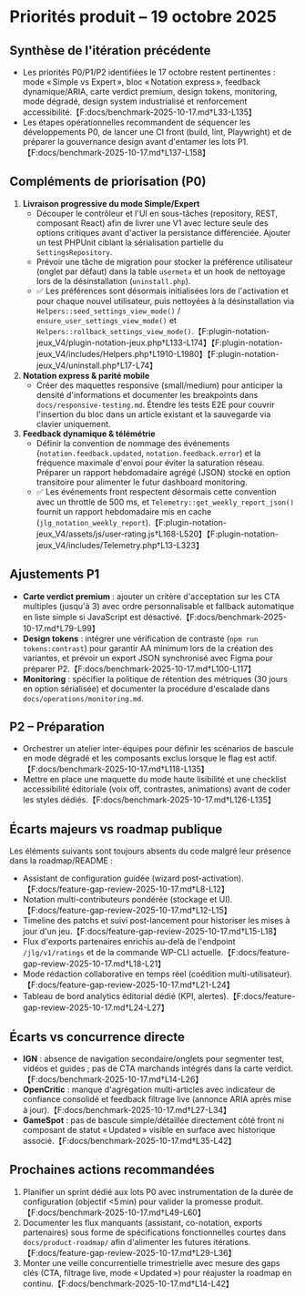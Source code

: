 # Priorités produit – 19 octobre 2025

## Synthèse de l'itération précédente
- Les priorités P0/P1/P2 identifiées le 17 octobre restent pertinentes : mode « Simple vs Expert », bloc « Notation express », feedback dynamique/ARIA, carte verdict premium, design tokens, monitoring, mode dégradé, design system industrialisé et renforcement accessibilité.【F:docs/benchmark-2025-10-17.md†L33-L135】
- Les étapes opérationnelles recommandent de séquencer les développements P0, de lancer une CI front (build, lint, Playwright) et de préparer la gouvernance design avant d'entamer les lots P1.【F:docs/benchmark-2025-10-17.md†L137-L158】

## Compléments de priorisation (P0)
1. **Livraison progressive du mode Simple/Expert**
   - Découper le contrôleur et l'UI en sous-tâches (repository, REST, composant React) afin de livrer une V1 avec lecture seule des options critiques avant d'activer la persistance différenciée. Ajouter un test PHPUnit ciblant la sérialisation partielle du `SettingsRepository`.
   - Prévoir une tâche de migration pour stocker la préférence utilisateur (onglet par défaut) dans la table `usermeta` et un hook de nettoyage lors de la désinstallation (`uninstall.php`).
   - ✅ Les préférences sont désormais initialisées lors de l'activation et pour chaque nouvel utilisateur, puis nettoyées à la désinstallation via `Helpers::seed_settings_view_mode()` / `ensure_user_settings_view_mode()` et `Helpers::rollback_settings_view_mode()`.【F:plugin-notation-jeux_V4/plugin-notation-jeux.php†L133-L174】【F:plugin-notation-jeux_V4/includes/Helpers.php†L1910-L1980】【F:plugin-notation-jeux_V4/uninstall.php†L17-L74】
2. **Notation express & parité mobile**
   - Créer des maquettes responsive (small/medium) pour anticiper la densité d'informations et documenter les breakpoints dans `docs/responsive-testing.md`. Étendre les tests E2E pour couvrir l'insertion du bloc dans un article existant et la sauvegarde via clavier uniquement.
3. **Feedback dynamique & télémétrie**
   - Définir la convention de nommage des événements (`notation.feedback.updated`, `notation.feedback.error`) et la fréquence maximale d'envoi pour éviter la saturation réseau. Préparer un rapport hebdomadaire agrégé (JSON) stocké en option transitoire pour alimenter le futur dashboard monitoring.
   - ✅ Les événements front respectent désormais cette convention avec un throttle de 500 ms, et `Telemetry::get_weekly_report_json()` fournit un rapport hebdomadaire mis en cache (`jlg_notation_weekly_report`).【F:plugin-notation-jeux_V4/assets/js/user-rating.js†L168-L520】【F:plugin-notation-jeux_V4/includes/Telemetry.php†L13-L323】

## Ajustements P1
- **Carte verdict premium** : ajouter un critère d'acceptation sur les CTA multiples (jusqu'à 3) avec ordre personnalisable et fallback automatique en liste simple si JavaScript est désactivé.【F:docs/benchmark-2025-10-17.md†L79-L99】
- **Design tokens** : intégrer une vérification de contraste (`npm run tokens:contrast`) pour garantir AA minimum lors de la création des variantes, et prévoir un export JSON synchronisé avec Figma pour préparer P2.【F:docs/benchmark-2025-10-17.md†L100-L117】
- **Monitoring** : spécifier la politique de rétention des métriques (30 jours en option sérialisée) et documenter la procédure d'escalade dans `docs/operations/monitoring.md`.

## P2 – Préparation
- Orchestrer un atelier inter-équipes pour définir les scénarios de bascule en mode dégradé et les composants exclus lorsque le flag est actif.【F:docs/benchmark-2025-10-17.md†L118-L135】
- Mettre en place une maquette du mode haute lisibilité et une checklist accessibilité éditoriale (voix off, contrastes, animations) avant de coder les styles dédiés.【F:docs/benchmark-2025-10-17.md†L126-L135】

## Écarts majeurs vs roadmap publique
Les éléments suivants sont toujours absents du code malgré leur présence dans la roadmap/README :
- Assistant de configuration guidée (wizard post-activation).【F:docs/feature-gap-review-2025-10-17.md†L8-L12】
- Notation multi-contributeurs pondérée (stockage et UI).【F:docs/feature-gap-review-2025-10-17.md†L12-L15】
- Timeline des patchs et suivi post-lancement pour historiser les mises à jour d'un jeu.【F:docs/feature-gap-review-2025-10-17.md†L15-L18】
- Flux d'exports partenaires enrichis au-delà de l'endpoint `/jlg/v1/ratings` et de la commande WP-CLI actuelle.【F:docs/feature-gap-review-2025-10-17.md†L18-L21】
- Mode rédaction collaborative en temps réel (coédition multi-utilisateur).【F:docs/feature-gap-review-2025-10-17.md†L21-L24】
- Tableau de bord analytics éditorial dédié (KPI, alertes).【F:docs/feature-gap-review-2025-10-17.md†L24-L27】

## Écarts vs concurrence directe
- **IGN** : absence de navigation secondaire/onglets pour segmenter test, vidéos et guides ; pas de CTA marchands intégrés dans la carte verdict.【F:docs/benchmark-2025-10-17.md†L14-L26】
- **OpenCritic** : manque d'agrégation multi-articles avec indicateur de confiance consolidé et feedback filtrage live (annonce ARIA après mise à jour).【F:docs/benchmark-2025-10-17.md†L27-L34】
- **GameSpot** : pas de bascule simple/détaillée directement côté front ni composant de statut « Updated » visible en surface avec historique associé.【F:docs/benchmark-2025-10-17.md†L35-L42】

## Prochaines actions recommandées
1. Planifier un sprint dédié aux lots P0 avec instrumentation de la durée de configuration (objectif <5 min) pour valider la promesse produit.【F:docs/benchmark-2025-10-17.md†L49-L60】
2. Documenter les flux manquants (assistant, co-notation, exports partenaires) sous forme de spécifications fonctionnelles courtes dans `docs/product-roadmap/` afin d'alimenter les futures itérations.【F:docs/feature-gap-review-2025-10-17.md†L29-L36】
3. Monter une veille concurrentielle trimestrielle avec mesure des gaps clés (CTA, filtrage live, mode « Updated ») pour réajuster la roadmap en continu.【F:docs/benchmark-2025-10-17.md†L14-L42】
